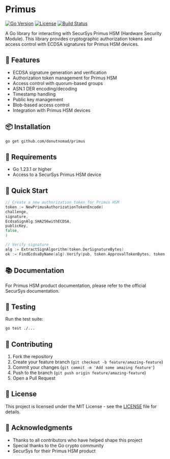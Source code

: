 # Primus

[![Go Version](https://img.shields.io/badge/Go-1.23.1-blue.svg)](https://golang.org/doc/devel/release.html)
[![License](https://img.shields.io/badge/License-MIT-green.svg)](https://opensource.org/licenses/MIT)
[![Build Status](https://img.shields.io/badge/build-passing-brightgreen.svg)]()

A Go library for interacting with SecurSys Primus HSM (Hardware Security Module). This library provides cryptographic
authorization tokens and access control with ECDSA signatures for Primus HSM devices.

## 🚀 Features

- ECDSA signature generation and verification
- Authorization token management for Primus HSM
- Access control with quorum-based groups
- ASN.1 DER encoding/decoding
- Timestamp handling
- Public key management
- Blob-based access control
- Integration with Primus HSM devices

## 📦 Installation

```bash
go get github.com/donutnomad/primus
```

## 🔧 Requirements

- Go 1.23.1 or higher
- Access to a SecurSys Primus HSM device

## 🎯 Quick Start

```go
// Create a new authorization token for Primus HSM
token := NewPrimusAuthorizationTokenEncode(
challenge,
signature,
EcdsaSignAlg.SHA256withECDSA,
publicKey,
false,
)

// Verify signature
alg := ExtractSignAlgorithm(token.DerSignatureBytes)
ok := FindEcdsaByName(alg).Verify(pub, token.ApprovalTokenBytes, token.VerifySignatureBytes)
```

## 📚 Documentation

For Primus HSM product documentation, please refer to the official SecurSys documentation.

## 🧪 Testing

Run the test suite:

```bash
go test ./...
```

## 🤝 Contributing

1. Fork the repository
2. Create your feature branch (`git checkout -b feature/amazing-feature`)
3. Commit your changes (`git commit -m 'Add some amazing feature'`)
4. Push to the branch (`git push origin feature/amazing-feature`)
5. Open a Pull Request

## 📄 License

This project is licensed under the MIT License - see the [LICENSE](LICENSE) file for details.

## 🙏 Acknowledgments

- Thanks to all contributors who have helped shape this project
- Special thanks to the Go crypto community
- SecurSys for their Primus HSM product